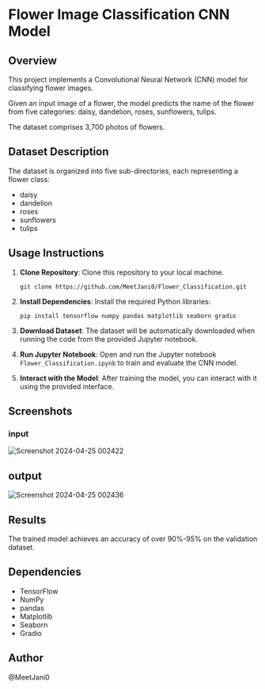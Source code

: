 # Flower Image Classification CNN Model
## Overview
This project implements a Convolutional Neural Network (CNN) model for classifying flower images. 

Given an input image of a flower, the model predicts the name of the flower from five categories: daisy, dandelion, roses, sunflowers, tulips.

The dataset comprises 3,700 photos of flowers.

## Dataset Description
The dataset is organized into five sub-directories, each representing a flower class:
- daisy
- dandelion
- roses
- sunflowers
- tulips

## Usage Instructions
1. **Clone Repository**: Clone this repository to your local machine.
   ```
   git clone https://github.com/MeetJani0/Flower_Classification.git
   ```

3. **Install Dependencies**: Install the required Python libraries:
   ```
   pip install tensorflow numpy pandas matplotlib seaborn gradio
   ```

4. **Download Dataset**: The dataset will be automatically downloaded when running the code from the provided Jupyter notebook.

5. **Run Jupyter Notebook**: Open and run the Jupyter notebook `Flower_Classification.ipynb` to train and evaluate the CNN model.

6. **Interact with the Model**: After training the model, you can interact with it using the provided interface.

## Screenshots
### input
![Screenshot 2024-04-25 002422](https://github.com/MeetJani0/Flower_Classification/assets/164643104/2a1d4a0e-fed9-46b9-a75d-04fd3f4a6f56)
## output
![Screenshot 2024-04-25 002436](https://github.com/MeetJani0/Flower_Classification/assets/164643104/705b4a01-52d2-4674-8711-a90dde97dcb1)

## Results
The trained model achieves an accuracy of over 90%-95% on the validation dataset.

## Dependencies
- TensorFlow
- NumPy
- pandas
- Matplotlib
- Seaborn
- Gradio


## Author
@MeetJani0
